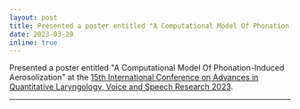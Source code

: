 ```yaml
---
layout: post
title: Presented a poster entitled "A Computational Model Of Phonation-Induced Aerosolization" at the  15th International Conference on Advances in Quantitative Laryngology, Voice and Speech Research 2023
date: 2023-03-29
inline: true
---
```


Presented a poster entitled "A Computational Model Of Phonation-Induced Aerosolization" at the [15th International Conference on Advances in Quantitative Laryngology, Voice and Speech Research 2023](https://ce.mayo.edu/otorhinolaryngology/content/15th-international-conference-advances-quantitative-laryngology-voice-and-speech-research#group-tabs-node-course-default1).

***
